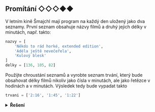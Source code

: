 ## Promítání ◇◇◇◆◆

V letním kině Šmajchl mají program na každý den uložený jako dva seznamy. První seznam obsahuje názvy filmů a druhý
jejich délky v minutách, např. takto:

```python
nazvy = [
    'Někdo to rád horké, extended edition',
    'Adéla ještě nevečeřela',
    'Kulový blesk'
]
delky = [136, 105, 82]
```

Použijte chroustání seznamů a vyrobte seznam trvání, který bude obsahovat délky filmů nikoliv jako čísla v minutách, ale
jako řetězce v hodinách a v minutách. Výsledek tedy bude vypadat takto

```python
trvani = ['2:16', '1:45', '1:22']
```

<details>
<summary><b>Řešení</b></summary>


```python
trvani = [f'{d // 60}:{d % 60}' for d in delky]
```

</details>
